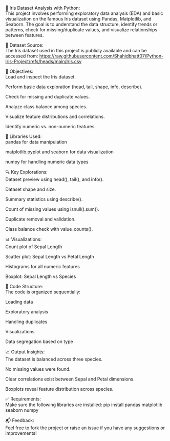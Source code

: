 🌸 Iris Dataset Analysis with Python:          
This project involves performing exploratory data analysis (EDA) and basic visualization on the famous Iris dataset using Pandas, Matplotlib, and Seaborn. The goal is to understand the data structure, identify trends or patterns, check for missing/duplicate values, and visualize relationships between features.

📁 Dataset Source:                   
The Iris dataset used in this project is publicly available and can be accessed from:
https://raw.githubusercontent.com/Shahidbhatt07/Python-Iris-Project/refs/heads/main/Iris.csv

📌 Objectives:                            
Load and inspect the Iris dataset.

Perform basic data exploration (head, tail, shape, info, describe).

Check for missing and duplicate values.

Analyze class balance among species.

Visualize feature distributions and correlations.

Identify numeric vs. non-numeric features.

🧰 Libraries Used:                           
pandas for data manipulation

matplotlib.pyplot and seaborn for data visualization

numpy for handling numeric data types

🔍 Key Explorations:                   
Dataset preview using head(), tail(), and info().

Dataset shape and size.

Summary statistics using describe().

Count of missing values using isnull().sum().

Duplicate removal and validation.

Class balance check with value_counts().

📊 Visualizations:                          
Count plot of Sepal Length

Scatter plot: Sepal Length vs Petal Length

Histograms for all numeric features

Boxplot: Sepal Length vs Species

📑 Code Structure:                              
The code is organized sequentially:

Loading data

Exploratory analysis

Handling duplicates

Visualizations

Data segregation based on type

📈 Output Insights:                                  
The dataset is balanced across three species.

No missing values were found.

Clear correlations exist between Sepal and Petal dimensions.

Boxplots reveal feature distribution across species.

✅ Requirements:                         
Make sure the following libraries are installed:
pip install pandas matplotlib seaborn numpy

📬 Feedback:                                
Feel free to fork the project or raise an issue if you have any suggestions or improvements!

